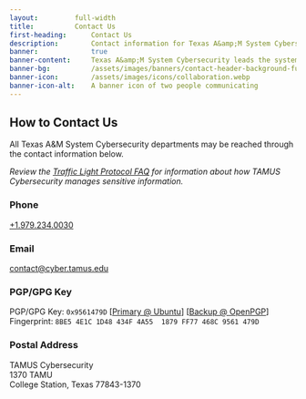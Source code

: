 ```yaml
---
layout: 	    full-width
title:		    Contact Us
first-heading:      Contact Us
description:        Contact information for Texas A&amp;M System Cybersecurity
banner:             true
banner-content:     Texas A&amp;M System Cybersecurity leads the system's effort to manage and reduce risk to our cyber infrastructure. We deliver resources and tools to our customers to help them ensure a secure and resilient infrastructure.
banner-bg:          /assets/images/banners/contact-header-background-full.jpg
banner-icon:        /assets/images/icons/collaboration.webp
banner-icon-alt:    A banner icon of two people communicating
---
```


## How to Contact Us

All Texas A&amp;M System Cybersecurity departments may be reached through the contact information below.

_Review the [Traffic Light Protocol FAQ](https://us-cert.cisa.gov/tlp/) for information about how TAMUS Cybersecurity manages sensitive information._

### Phone

[+1.979.234.0030](tel:+19792340030)

### Email

[contact@cyber.tamus.edu](mailto:contact@cyber.tamus.edu)

### PGP/GPG Key

PGP/GPG Key: `0x9561479D` [[Primary @ Ubuntu](https://keyserver.ubuntu.com/pks/lookup?op=get&search=0x8be54e1c1d48434f4a551879ff77468c9561479d)] [[Backup @ OpenPGP](https://keys.openpgp.org/vks/v1/by-fingerprint/8BE54E1C1D48434F4A551879FF77468C9561479D)]<br />
Fingerprint: `8BE5 4E1C 1D48 434F 4A55  1879 FF77 468C 9561 479D`

### Postal Address

TAMUS Cybersecurity<br />
1370 TAMU<br />
College Station, Texas 77843-1370
